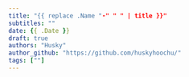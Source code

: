 ```yaml
---
title: "{{ replace .Name "-" " " | title }}"
subtitles: ""
date: {{ .Date }}
draft: true
authors: "Husky"
author_github: "https://github.com/huskyhoochu/"
tags: [""]
---
```


